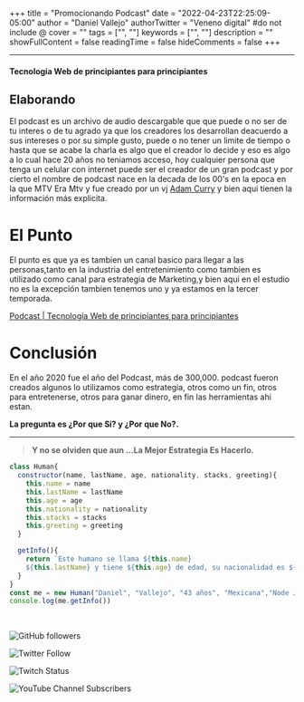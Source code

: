 +++
title = "Promocionando Podcast"
date = "2022-04-23T22:25:09-05:00"
author = "Daniel Vallejo"
authorTwitter = "Veneno digital" #do not include @
cover = ""
tags = ["", ""]
keywords = ["", ""]
description = ""
showFullContent = false
readingTime = false
hideComments = false
+++

---


#### Tecnología Web de principiantes para principiantes


##   Elaborando

El podcast es un archivo de audio descargable que que puede o no ser de tu interes o de tu agrado ya que los creadores los desarrollan deacuerdo a sus intereses o por su simple gusto, puede o no tener un limite de tiempo o hasta que se acabe la charla es algo que el creador lo decide y eso es algo a lo cual hace 20 años no teniamos acceso, hoy cualquier persona que tenga un celular con internet puede ser el creador de un gran podcast y por cierto el nombre de podcast nace en la decada de los 00's en la epoca en la que MTV Era Mtv y fue creado por un vj  [Adam Curry](https://es.wikipedia.org/wiki/P%C3%B3dcast) y bien aqui tienen la información más explicita.

#  El Punto 

El punto es que ya es tambien un canal basico para llegar a las personas,tanto en la industria del entretenimiento como tambien es utilizado como canal para estrategia de Marketing,y bien aqui en el estudio no es la excepción tambien tenemos uno y ya estamos en la tercer temporada.


[Podcast | Tecnología Web de principiantes para principiantes](https://anchor.fm/dannyveneno)


#  Conclusión


En el año 2020 fue el año del Podcast, más de 300,000. podcast fueron creados algunos lo utilizamos como estrategia, otros como un fin, otros para entretenerse, otros para ganar dinero, en fin las herramientas ahi estan.

**La pregunta es ¿Por que Si? y ¿Por que No?.**

---





 > **Y no se olviden que aun ...La Mejor Estrategia Es Hacerlo.**


```js
class Human{
  constructor(name, lastName, age, nationality, stacks, greeting){
    this.name = name
    this.lastName = lastName
    this.age = age
    this.nationality = nationality
    this.stacks = stacks
    this.greeting = greeting
  }

  getInfo(){
    return `Este humano se llama ${this.name}
    ${this.lastName} y tiene ${this.age} de edad, su nacionalidad es ${this.nationality} y esta aprendiendo a programar en ${this.stacks}y te manda saludos ${this.greeting}`
  }
}
const me = new Human("Daniel", "Vallejo", "43 años", "Mexicana","Node Js y Javascript", "desde México")
console.log(me.getInfo())

```

<br>


![GitHub followers](https://img.shields.io/github/followers/DanyVeneno?style=social)

  ![Twitter Follow](https://img.shields.io/twitter/follow/venenodigital?style=social)

  ![Twitch Status](https://img.shields.io/twitch/status/yehiibhii?style=social)

  ![YouTube Channel Subscribers](https://img.shields.io/youtube/channel/subscribers/UC8UhdMAKJX56O2PY8kzBIlw?style=social)









